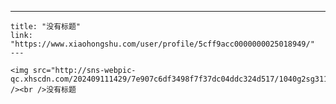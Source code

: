 ---
    title: "没有标题"
    link: "https://www.xiaohongshu.com/user/profile/5cff9acc0000000025018949/"
    ---
    
    <img src="http://sns-webpic-qc.xhscdn.com/202409111429/7e907c6df3498f7f37dc04ddc324d517/1040g2sg3114k4gcl6g0g5n7vjb69b2a99p5dn0o!nc_n_nwebp_mw_1" /><br />没有标题
    